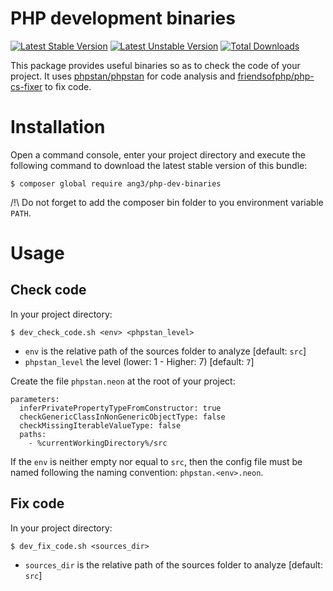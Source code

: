 PHP development binaries
========================

[![Latest Stable Version](https://poser.pugx.org/ang3/php-dev-binaries/v/stable)](https://packagist.org/packages/ang3/php-dev-binaries) [![Latest Unstable Version](https://poser.pugx.org/ang3/php-dev-binaries/v/unstable)](https://packagist.org/packages/ang3/php-dev-binaries) [![Total Downloads](https://poser.pugx.org/ang3/php-dev-binaries/downloads)](https://packagist.org/packages/ang3/php-dev-binaries)

This package provides useful binaries so as to check the code of your project. It uses [phpstan/phpstan](https://github.com/phpstan/phpstan) for code analysis and [friendsofphp/php-cs-fixer](https://github.com/FriendsOfPHP/PHP-CS-Fixer) to fix code.

Installation
============

Open a command console, enter your project directory and execute the
following command to download the latest stable version of this bundle:

```console
$ composer global require ang3/php-dev-binaries
```

/!\ Do not forget to add the composer bin folder to you environment variable ```PATH```.

Usage
=====

## Check code

In your project directory:

```shell
$ dev_check_code.sh <env> <phpstan_level>
```

- ```env``` is the relative path of the sources folder to analyze [default: ```src```]
- ```phpstan_level``` the level (lower: 1 - Higher: 7) [default: ```7```]

Create the file ```phpstan.neon``` at the root of your project:

```neon
parameters:
  inferPrivatePropertyTypeFromConstructor: true
  checkGenericClassInNonGenericObjectType: false
  checkMissingIterableValueType: false
  paths:
    - %currentWorkingDirectory%/src
```

If the ```env``` is neither empty nor equal to ```src```, 
then the config file must be named following the naming convention: ```phpstan.<env>.neon```.

## Fix code

In your project directory:

```shell
$ dev_fix_code.sh <sources_dir>
```

- ```sources_dir``` is the relative path of the sources folder to analyze [default: ```src```]